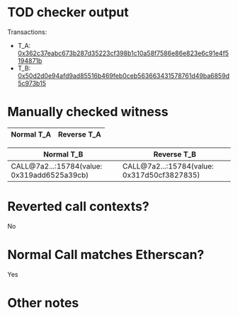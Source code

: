 # TOD checker output

Transactions:
- T_A: [0x362c37eabc673b287d35223cf398b1c10a58f7586e86e823e6c91e4f5194871b](https://etherscan.io/tx/0x362c37eabc673b287d35223cf398b1c10a58f7586e86e823e6c91e4f5194871b)
- T_B: [0x50d2d0e94afd9ad85516b469feb0ceb563663431578761d49ba6859d5c973b15](https://etherscan.io/tx/0x50d2d0e94afd9ad85516b469feb0ceb563663431578761d49ba6859d5c973b15)


# Manually checked witness


| Normal T_A    | Reverse T_A   |
|---------------|---------------|

| Normal T_B                                  | Reverse T_B                                 |
|---------------------------------------------|---------------------------------------------|
| CALL@7a2...:15784(value: 0x319add6525a39cb) | CALL@7a2...:15784(value: 0x317d50cf3827835) |


# Reverted call contexts?

No

# Normal Call matches Etherscan?

Yes

# Other notes
